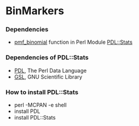 BinMarkers
======

### Dependencies
- [pmf_binomial](http://pdl-stats.sourceforge.net/Distr.htm#pmf_binomial) function in Perl Module [PDL::Stats](https://metacpan.org/pod/PDL::Stats)

### Dependencies of PDL::Stats
- [PDL](https://metacpan.org/pod/PDL), The Perl Data Language
- [GSL](http://www.gnu.org/software/gsl/), GNU Scientific Library

### How to install PDL::Stats
- perl -MCPAN -e shell
- install PDL
- install PDL::Stats

